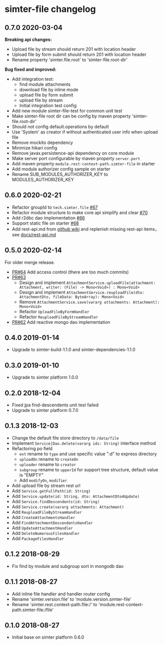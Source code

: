 # simter-file changelog

## 0.7.0 2020-03-04

**Breaking api changes:**

- Upload file by stream should return 201 with location header
- Upload file by form submit should return 201 with location header
- Rename property 'simter.file.root' to 'simter-file.root-dir'

**Bug fixed and improved:**

- Add integration test:
    - find module attachments
    - download file by inline mode
    - upload file by form submit
    - upload file by stream
    - Initial integration test config
- Add new module simter-file-test for common unit test
- Make simter-file root dir can be config by maven property 'simter-file.root-dir'
- Should not config default.operations by default
- Use 'System' as creator if without authenticated user info when upload file
- Remove mockito dependency
- Minimize hikari config
- Remove javax.persistence-api dependency on core module
- Make server port configurable by maven property `server.port`
- Add maven property `module.rest-context-path.simter-file` in starter
- Add module authorizer config sample on starter
- Rename SUB_MODULES_AUTHORIZER_KEY to MODULES_AUTHORIZER_KEY

## 0.6.0 2020-02-21

- Refactor groupId to `tech.simter.file` [#67]
- Refactor module structure to make core api simplify and clear [#70]
- Add r2dbc dao implementation [#66]
- Support static file on starter [#68]
- Add rest-api.md from [github wiki](https://github.com/simter/simter-file.wiki.git) and replenish missing rest-api items，see [docs/rest-api.md](./docs/rest-api.md)

[#66]: https://github.com/simter/simter-file/issues/66
[#67]: https://github.com/simter/simter-file/issues/67
[#68]: https://github.com/simter/simter-file/issues/68
[#70]: https://github.com/simter/simter-file/issues/70

## 0.5.0 2020-02-14

For older merge release.

- [PR#64] Add access control (there are too much commits)
- [PR#63]
    - Design and implement `AttachmentService.uploadFile(attachment: Attachment, writer: (File) -> Mono<Void>) : Mono<Void>`
    - Design and implement `AttachmentService.reuploadFile(dto: AttachmentDto, fileData: ByteArray): Mono<Void>`
    - Remove `AttachmentService.save(vararg attachments: Attachment): Mono<Void>`
    - Refactor `UploadFileByFormHandler`
    - Refactor `ReuploadFileByStreamHandler`
- [PR#62] Add reactive mongo dao implementation

[PR#64]: https://github.com/simter/simter-file/pull/64
[PR#63]: https://github.com/simter/simter-file/pull/63
[PR#62]: https://github.com/simter/simter-file/pull/62

## 0.4.0 2019-01-14

- Upgrade to simter-build-1.1.0 and simter-dependencies-1.1.0

## 0.3.0 2019-01-10

- Upgrade to simter platform 1.0.0

## 0.2.0 2018-12-04

- Fixed jpa find-descendents unit test failed
- Upgrade to simter platform 0.7.0

## 0.1.3 2018-12-03

- Change the default file store directory to `/data/file`
- Implement `Service|Dao.delete(vararg ids: String)` interface method
- Refactoring po field
    - `ext` rename to `type` and use specific value ":d" to express directory
    - `uploadOn` rename to `createOn`
    - `uploader` rename to `creator`
    - `subgroup` rename to `upperId` for support tree structure, default value is "EMPTY"
    - Add `modifyOn`, `modifier`
- Add upload file by stream rest url
- Add `Service.getFullPath(id: String)`
- Add `Service.update(id: String, dto: AttachmentDto4Update)`
- Add `Service.findDescendents(id: String)`
- Add `Service.create(vararg attachments: Attachment)`
- Add `ReuploadFileByStreamHandler`
- Add `CreateAttachmentsHandler`
- Add `FindAttechmentDescendentsHandler`
- Add `UpdateAttachmentHandler`
- Add `DeleteNumerousFilesHandler`
- Add `PackageFilesHandler`

## 0.1.2 2018-08-29

- Fix find by module and subgroup sort in mongodb dao

## 0.1.1 2018-08-27

- Add inline file handler and handler router config
- Rename 'simter.version.file' to 'module.version.simter-file'
- Rename 'simter.rest.context-path.file:/' to 'module.rest-context-path.simter-file:/file'

## 0.1.0 2018-08-27

- Initial base on simter platform 0.6.0